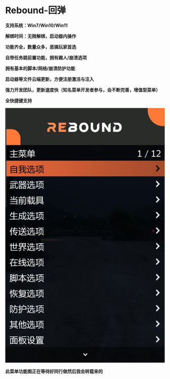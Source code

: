 # Rebound-回弹

**支持系统：Win7/Win10/Win11**

**解绑时间：无限解绑，启动器内操作**

**功能齐全，数量众多，恶搞玩家首选**

**自带任务跳前置功能，拥有踢人/崩溃选项**

**拥有基本的脚本/网络/崩溃防护功能**

**启动器等文件云端更新，方便注册激活与注入**

**强力开发团队，更新速度快（知名菜单开发者参与，会不断完善，增值型菜单）**

**全快捷键支持**

![](/.gitbook/assets/回弹1.jpg)

**此菜单功能图正在等待好同行做然后我会转载来的**
